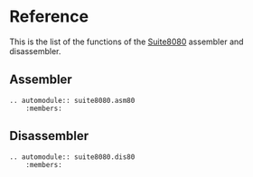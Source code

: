 # Reference

This is the list of the functions of the [Suite8080](https://github.com/pamoroso/suite8080) assembler and disassembler.


## Assembler

```{eval-rst}
.. automodule:: suite8080.asm80
    :members:
```


## Disassembler

```{eval-rst}
.. automodule:: suite8080.dis80
    :members:
```
